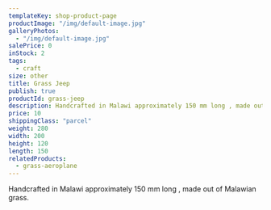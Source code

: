 ```yaml
---
templateKey: shop-product-page
productImage: "/img/default-image.jpg"
galleryPhotos:
  - "/img/default-image.jpg"
salePrice: 0
inStock: 2
tags:
  - craft
size: other
title: Grass Jeep
publish: true
productId: grass-jeep
description: Handcrafted in Malawi approximately 150 mm long , made out of Malawian grass.
price: 10
shippingClass: "parcel"
weight: 280
width: 200
height: 120
length: 150
relatedProducts:
  - grass-aeroplane
---
```


Handcrafted in Malawi approximately 150 mm long , made out of Malawian grass.
